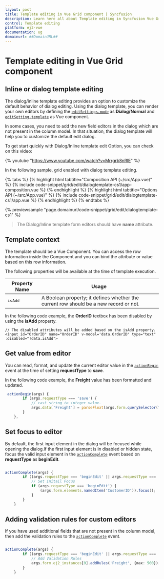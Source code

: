 ```yaml
---
layout: post
title: Template editing in Vue Grid component | Syncfusion
description: Learn here all about Template editing in Syncfusion Vue Grid component of Syncfusion Essential JS 2 and more.
control: Template editing 
platform: ej2-vue
documentation: ug
domainurl: ##DomainURL##
---
```


# Template editing in Vue Grid component

## Inline or dialog template editing

The dialog/inline template editing provides an option to customize the default behavior of dialog editing. Using the dialog template, you can render your own editors by defining the [`editSettings.mode`](https://ej2.syncfusion.com/vue/documentation/api/grid/editSettings/#mode) as **Dialog/Normal** and [`editSetting.template`](https://ej2.syncfusion.com/vue/documentation/api/grid/editSettings/#template) as Vue component.

In some cases, you need to add the new field editors in the dialog which are not present in the column model. In that situation, the dialog template will help you to customize the default edit dialog.

To get start quickly with Dialog/Inline template edit Option, you can check on this video:

{% youtube "https://www.youtube.com/watch?v=Mrrgrb8nRlE" %}

In the following sample, grid enabled with dialog template editing.

{% tabs %}
{% highlight html tabtitle="Composition API (~/src/App.vue)" %}
{% include code-snippet/grid/edit/dialogtemplate-cs1/app-composition.vue %}
{% endhighlight %}
{% highlight html tabtitle="Options API (~/src/App.vue)" %}
{% include code-snippet/grid/edit/dialogtemplate-cs1/app.vue %}
{% endhighlight %}
{% endtabs %}
        
{% previewsample "page.domainurl/code-snippet/grid/edit/dialogtemplate-cs1" %}

> The Dialog/Inline template form editors should have **name** attribute.

## Template context

The template should be a Vue Component. You can access the row information inside the Component and you can bind the attribute or value based on this row information.

The following properties will be available at the time of template execution.

| Property Name | Usage |
|---------------|--------|
| <kbd>isAdd</kbd> |  A Boolean property; it defines whether the current row should be a new record or not. |

In the following code example, the **OrderID** textbox has been disabled by using the **isAdd** property.

```
// The disabled attributes will be added based on the isAdd property.
<input id="OrderID" name="OrderID" v-model='data.OrderID' type="text" :disabled="!data.isAdd">

```

## Get value from editor

You can read, format, and update the current editor value in the  [`actionBegin`](https://ej2.syncfusion.com/vue/documentation/api/grid/#actionbegin) event at the time of setting **requestType** to **save**.

In the following code example, the **Freight** value has been formatted and updated.

```ts
 actionBegin(args) {
        if (args.requestType === 'save') {
            // cast string to integer value.
            args.data['Freight'] = parseFloat(args.form.querySelector("#Freight").value);
        }
    },

```

## Set focus to editor

By default, the first input element in the dialog will be focused while opening the dialog.If the first input element is in disabled or hidden state, focus the valid input element in the [`actionComplete`](https://ej2.syncfusion.com/vue/documentation/api/grid/#actioncomplete) event based on **requestType** as **beginEdit**.

```ts

actionComplete(args) {
        if ((args.requestType === 'beginEdit' || args.requestType === 'add')) {
            // Set initail Focus
            if (args.requestType === 'beginEdit') {
                (args.form.elements.namedItem('CustomerID')).focus();
            }
        }
    }

```

## Adding validation rules for custom editors

If you have used additional fields that are not present in the column model, then add the validation rules to the [`actionComplete`](https://ej2.syncfusion.com/vue/documentation/api/grid/#actioncomplete) event.

```ts

actionComplete(args) {
        if ((args.requestType === 'beginEdit' || args.requestType === 'add')) {
            // Add Validation Rules
            args.form.ej2_instances[0].addRules('Freight', {max: 500});
        }
    }

```